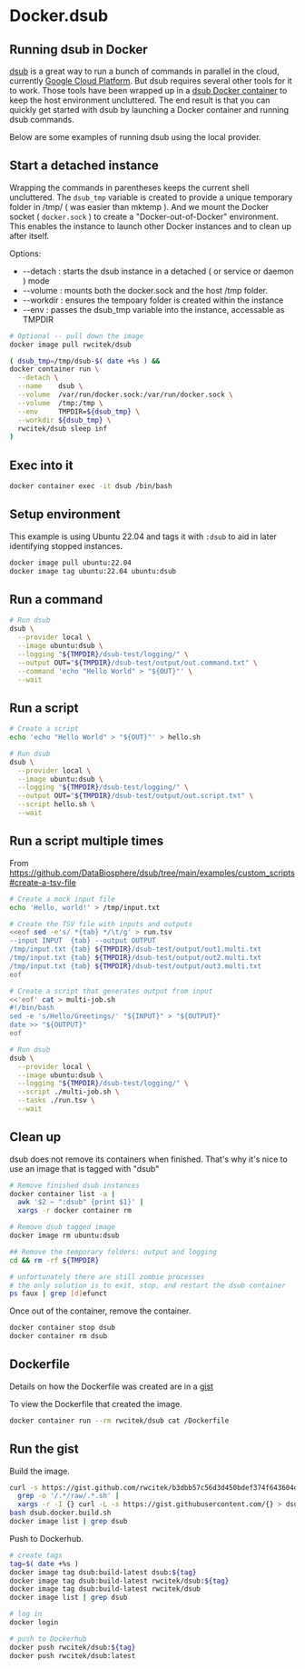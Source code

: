 # Docker.dsub
## Running dsub in Docker

[dsub](https://github.com/DataBiosphere/dsub) is a great way to run a bunch of commands in parallel in the cloud, currently [Google Cloud Platform](https://console.cloud.google.com/).
But dsub requires several other tools for it to work.
Those tools have been wrapped up in a [dsub Docker container](https://hub.docker.com/r/rwcitek/dsub)
to keep the host environment uncluttered.
The end result is that you can quickly get started with dsub by launching a Docker container and running dsub commands.

Below are some examples of running dsub using the local provider.

## Start a detached instance
Wrapping the commands in parentheses keeps the current shell uncluttered.
The `dsub_tmp` variable is created to provide a unique temporary folder in /tmp/ ( was easier than mktemp ).
And we mount the Docker socket ( `docker.sock` ) to create a "Docker-out-of-Docker" environment.
This enables the instance to launch other Docker instances and to clean up after itself.


Options:
- --detach  : starts the dsub instance in a detached ( or service or daemon ) mode
- --volume  : mounts both the docker.sock and the host /tmp folder.
- --workdir : ensures the tempoary folder is created within the instance
- --env     : passes the dsub_tmp variable into the instance, accessable as TMPDIR

```bash
# Optional -- pull down the image
docker image pull rwcitek/dsub
```

```bash
( dsub_tmp=/tmp/dsub-$( date +%s ) &&
docker container run \
  --detach \
  --name    dsub \
  --volume  /var/run/docker.sock:/var/run/docker.sock \
  --volume  /tmp:/tmp \
  --env     TMPDIR=${dsub_tmp} \
  --workdir ${dsub_tmp} \
  rwcitek/dsub sleep inf
)
```

## Exec into it
```bash
docker container exec -it dsub /bin/bash
```

## Setup environment
This example is using Ubuntu 22.04 and tags it with `:dsub` to aid in later identifying stopped instances.
```bash
docker image pull ubuntu:22.04
docker image tag ubuntu:22.04 ubuntu:dsub
```


## Run a command
```bash
# Run dsub
dsub \
  --provider local \
  --image ubuntu:dsub \
  --logging "${TMPDIR}/dsub-test/logging/" \
  --output OUT="${TMPDIR}/dsub-test/output/out.command.txt" \
  --command 'echo "Hello World" > "${OUT}"' \
  --wait
```

## Run a script
```bash
# Create a script
echo 'echo "Hello World" > "${OUT}"' > hello.sh

# Run dsub
dsub \
  --provider local \
  --image ubuntu:dsub \
  --logging "${TMPDIR}/dsub-test/logging/" \
  --output OUT="${TMPDIR}/dsub-test/output/out.script.txt" \
  --script hello.sh \
  --wait
```


## Run a script multiple times
From https://github.com/DataBiosphere/dsub/tree/main/examples/custom_scripts#create-a-tsv-file

```bash
# Create a mock input file
echo 'Hello, world!' > /tmp/input.txt

# Create the TSV file with inputs and outputs
<<eof sed -e's/ *{tab} */\t/g' > run.tsv
--input INPUT  {tab} --output OUTPUT
/tmp/input.txt {tab} ${TMPDIR}/dsub-test/output/out1.multi.txt
/tmp/input.txt {tab} ${TMPDIR}/dsub-test/output/out2.multi.txt
/tmp/input.txt {tab} ${TMPDIR}/dsub-test/output/out3.multi.txt
eof

# Create a script that generates output from input
<<'eof' cat > multi-job.sh
#!/bin/bash
sed -e 's/Hello/Greetings/' "${INPUT}" > "${OUTPUT}"
date >> "${OUTPUT}"
eof

# Run dsub
dsub \
  --provider local \
  --image ubuntu:dsub \
  --logging "${TMPDIR}/dsub-test/logging/" \
  --script ./multi-job.sh \
  --tasks ./run.tsv \
  --wait
```

## Clean up
dsub does not remove its containers when finished.
That's why it's nice to use an image that is tagged with "dsub"

```bash
# Remove finished dsub instances
docker container list -a |
  awk '$2 ~ ":dsub" {print $1}' |
  xargs -r docker container rm

# Remove dsub tagged image
docker image rm ubuntu:dsub

## Remove the temporary folders: output and logging
cd && rm -rf ${TMPDIR}

# unfortunately there are still zombie processes
# the only solution is to exit, stop, and restart the dsub container
ps faux | grep [d]efunct

```

Once out of the container, remove the container.
```bash
docker container stop dsub
docker container rm dsub
```

## Dockerfile
Details on how the Dockerfile was created are in a [gist](https://gist.github.com/rwcitek/b3dbb57c56d3d450bdef374f643604d5)

To view the Dockerfile that created the image.
```bash
docker container run --rm rwcitek/dsub cat /Dockerfile
```

## Run the gist
Build the image.
```bash
curl -s https://gist.github.com/rwcitek/b3dbb57c56d3d450bdef374f643604d5 |
  grep -o '/.*/raw/.*.sh' |
  xargs -r -I {} curl -L -s https://gist.githubusercontent.com/{} > dsub.docker.build.sh
bash dsub.docker.build.sh
docker image list | grep dsub
```

Push to Dockerhub.
```bash
# create tags
tag=$( date +%s )
docker image tag dsub:build-latest dsub:${tag}
docker image tag dsub:build-latest rwcitek/dsub:${tag}
docker image tag dsub:build-latest rwcitek/dsub
docker image list | grep dsub

# log in
docker login

# push to Dockerhub
docker push rwcitek/dsub:${tag}
docker push rwcitek/dsub:latest
```





